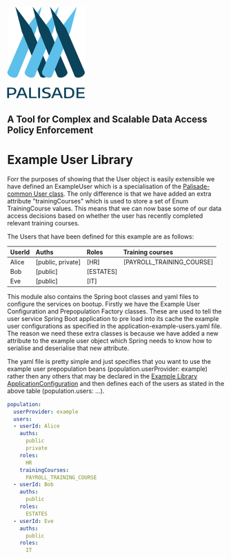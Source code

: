 <!--
 Copyright 2018-2021 Crown Copyright

 Licensed under the Apache License, Version 2.0 (the "License");
 you may not use this file except in compliance with the License.
 You may obtain a copy of the License at

     http://www.apache.org/licenses/LICENSE-2.0

 Unless required by applicable law or agreed to in writing, software
 distributed under the License is distributed on an "AS IS" BASIS,
 WITHOUT WARRANTIES OR CONDITIONS OF ANY KIND, either express or implied.
 See the License for the specific language governing permissions and
 limitations under the License.
-->
# <img src="../logos/logo.svg" width="180">
## A Tool for Complex and Scalable Data Access Policy Enforcement

# Example User Library
Forr the purposes of showing that the User object is easily extensible we have defined an ExampleUser which is a specialisation of the [Palisade-common User class](https://github.com/gchq/Palisade-common/blob/develop/src/main/java/uk/gov/gchq/palisade/user/User.java).
The only difference is that we have added an extra attribute "trainingCourses" which is used to store a set of Enum TrainingCourse values. This means that we can now base some of our data access decisions based on whether the user has recently completed relevant training courses.

The Users that have been defined for this example are as follows:

| UserId   | Auths               | Roles       | Training courses             |
|:---------|:--------------------|:------------|:-----------------------------|
| Alice    | \[public, private\] | \[HR\]      | \[PAYROLL_TRAINING_COURSE\]  |
| Bob      | \[public\]          | \[ESTATES\] |                              |
| Eve      | \[public\]          | \[IT\]      |                              |


This module also contains the Spring boot classes and yaml files to configure the services on bootup. Firstly we have the Example User Configuration and Prepopulation Factory classes. These are used to tell the user service Spring Boot application to pre load into its cache the example user configurations as specified in the application-example-users.yaml file. The reason we need these extra classes is because we have added a new attribute to the example user object which Spring needs to know how to serialise and deserialise that new attribute.

The yaml file is pretty simple and just specifies that you want to use the example user prepopulation beans (population.userProvider: example) rather then any others that may be declared in the [Example Library ApplicationConfiguration](Palisade-examples/example-library/src/main/java/uk/gov/gchq/palisade/example/library/config/ApplicationConfiguration.java) and then defines each of the users as stated in the above table (population.users: ...).

```yaml
population:
  userProvider: example
  users:
  - userId: Alice
    auths:
      public
      private
    roles:
      HR
    trainingCourses:
      PAYROLL_TRAINING_COURSE
  - userId: Bob
    auths:
      public
    roles:
      ESTATES
  - userId: Eve
    auths:
      public
    roles:
      IT
```